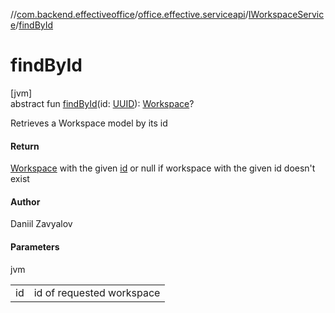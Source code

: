 //[com.backend.effectiveoffice](../../../index.md)/[office.effective.serviceapi](../index.md)/[IWorkspaceService](index.md)/[findById](find-by-id.md)

# findById

[jvm]\
abstract fun [findById](find-by-id.md)(id: [UUID](https://docs.oracle.com/javase/8/docs/api/java/util/UUID.html)): [Workspace](../../office.effective.model/-workspace/index.md)?

Retrieves a Workspace model by its id

#### Return

[Workspace](../../office.effective.model/-workspace/index.md) with the given [id](find-by-id.md) or null if workspace with the given id doesn't exist

#### Author

Daniil Zavyalov

#### Parameters

jvm

| | |
|---|---|
| id | id of requested workspace |
